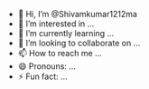 - 👋 Hi, I’m @Shivamkumar1212ma
- 👀 I’m interested in ...
- 🌱 I’m currently learning ...
- 💞️ I’m looking to collaborate on ...
- 📫 How to reach me ...
- 😄 Pronouns: ...
- ⚡ Fun fact: ...

<!---
Shivamkumar1212ma/Shivamkumar1212ma is a ✨ special ✨ repository because its `README.md` (this file) appears on your GitHub profile.
You can click the Preview link to take a look at your changes.
--->
